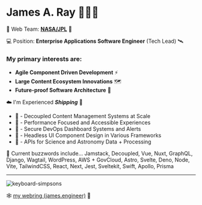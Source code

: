 # James A. Ray 👨🏻‍💻 

🚀 Web Team: [**NASA/JPL**](https://www.jpl.nasa.gov) 🏢

💻 Position: **Enterprise Applications Software Engineer** (Tech Lead) 🛰

### My primary interests are:
- **Agile Component Driven Development** ⚡️
- **Large Content Ecosystem Innovations** 🗺
- **Future-proof Software Architecture** 🔮

☁️ I'm Experienced **_Shipping_** 🐐
- 🎃 - Decoupled Content Management Systems at Scale
- 🧏 - Performance Focused and Accessible Experiences 
- 🚨 - Secure DevOps Dashboard Systems and Alerts 
- 🧠 - Headless UI Component Design in Various Frameworks 
- 📡 - APIs for Science and Astronomy Data + Processing

🤖️ Current buzzwords include... Jamstack, Decoupled, Vue, Nuxt, GraphQL, Django, Wagtail, WordPress, AWS + GovCloud, Astro, Svelte, Deno, Node, Vite, TailwindCSS, React, Next, Jest, Sveltekit, Swift, Apollo, Prisma 

----

![keyboard-simpsons](https://user-images.githubusercontent.com/1471894/180178352-1720e97a-1f98-401c-947e-d9dab25ef4f3.gif)

🕸 [my webring (james.engineer)](https://www.james.engineer) 💍
